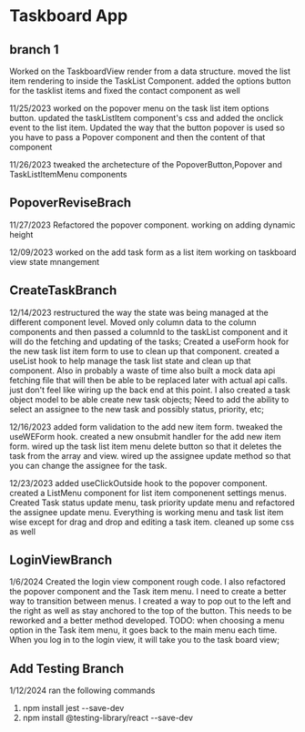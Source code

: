 # Taskboard App

## branch 1

Worked on the TaskboardView render from a data structure. moved the list item rendering to inside the TaskList Component. added the options button for the tasklist items and fixed the contact component as well

11/25/2023 worked on the popover menu on the task list item options button. updated the taskListItem component's css and added the onclick event to the list item. Updated the way that the button popover is used so you have to pass a Popover component and then the content of that component

11/26/2023 tweaked the archetecture of the PopoverButton,Popover and TaskListItemMenu components

## PopoverReviseBrach

11/27/2023 Refactored the popover component. working on adding dynamic height

12/09/2023 worked on the add task form as a list item working on taskboard view state mnangement

## CreateTaskBranch

12/14/2023 restructured the way the state was being managed at the different component level. Moved only column data to the column components and then passed a columnId to the taskList component and it will do the fetching and updating of the tasks; Created a useForm hook for the new task list item form to use to clean up that component. created a useList hook to help manage the task list state and clean up that component. Also in probably a waste of time also built a mock data api fetching file that will then be able to be replaced later with actual api calls.  just don't feel like wiring up the back end at this point.  I also created a task object model to be able create new task objects;  Need to add the ability to select an assignee to the new task and possibly status, priority, etc; 

12/16/2023 added form validation to the add new item form. tweaked the useWEForm hook. created a new onsubmit handler for the add new item form. wired up the task list item menu delete button so that it deletes the task from the array and view. wired up the assignee update method so that you can change the assignee for the task.

12/23/2023 added useClickOutside hook to the popover component. created a ListMenu component for list item componenent settings menus. Created Task status update menu, task priority update menu and refactored the assignee update menu. Everything is working menu and task list item wise except for drag and drop and editing a task item. cleaned up some css as well

## LoginViewBranch

1/6/2024 Created the login view component rough code. I also refactored the popover component and the Task item menu.  I need to create a better way to transition between menus. I created a way to pop out to the left and the right as well as stay anchored to the top of the button.  This needs to be reworked and a better method developed. TODO: when choosing a menu option in the Task item menu, it goes back to the main menu each time. When you log in to the login view, it will take you to the task board view;

## Add Testing Branch 

1/12/2024 ran the following commands

1. npm install jest --save-dev
2. npm install @testing-library/react --save-dev